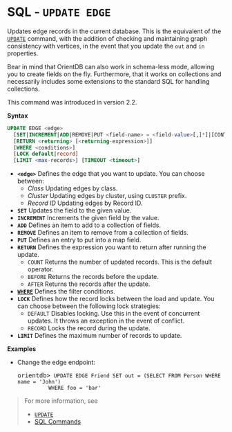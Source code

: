 # SQL - `UPDATE EDGE`

Updates edge records in the current database.  This is the equivalent of the [`UPDATE`](SQL-Update.md) command, with the addition of checking and maintaining graph consistency with vertices, in the event that you update the `out` and `in` properties.

Bear in mind that OrientDB can also work in schema-less mode, allowing you to create fields on the fly.  Furthermore, that it works on collections and necessarily includes some extensions to the standard SQL for handling collections.

This command was introduced in version 2.2.

**Syntax**

```sql
UPDATE EDGE <edge> 
  [SET|INCREMENT|ADD|REMOVE|PUT <field-name> = <field-value>[,]*]|[CONTENT|MERGE <JSON>]
  [RETURN <returning> [<returning-expression>]]
  [WHERE <conditions>]
  [LOCK default|record]
  [LIMIT <max-records>] [TIMEOUT <timeout>]
```

- **`<edge>`** Defines the edge that you want to update.  You can choose between:
  - *Class* Updating edges by class.
  - *Cluster* Updating edges by cluster, using `CLUSTER` prefix.
  - *Record ID* Updating edges by Record ID.
- **`SET`** Updates the field to the given value.
- **`INCREMENT`** Increments the given field by the value.
- **`ADD`** Defines an item to add to a collection of fields.
- **`REMOVE`** Defines an item to remove from a collection of fields.
- **`PUT`** Defines an entry to put into a map field.
- **`RETURN`** Defines the expression you want to return after running the update.
  - `COUNT` Returns the number of updated records.  This is the default operator.
  - `BEFORE` Returns the records before the update.
  - `AFTER` Returns the records after the update.
- **[`WHERE`](SQL-Where.md)** Defines the filter conditions.
- **`LOCK`** Defines how the record locks between the load and update.  You can choose between the following lock strategies:
  - `DEFAULT` Disables locking.  Use this in the event of concurrent updates.  It throws an exception in the event of conflict.
  - `RECORD` Locks the record during the update.
- **`LIMIT`** Defines the maximum number of records to update.


**Examples**

- Change the edge endpoint:

  <pre>
  orientdb> <code class="lang-sql userinput">UPDATE EDGE Friend SET out = (SELECT FROM Person WHERE name = 'John') 
            WHERE foo = 'bar'</code>
  </pre>


>For more information, see
>
>- [`UPDATE`](SQL-Update.md)
>- [SQL Commands](SQL.md)
